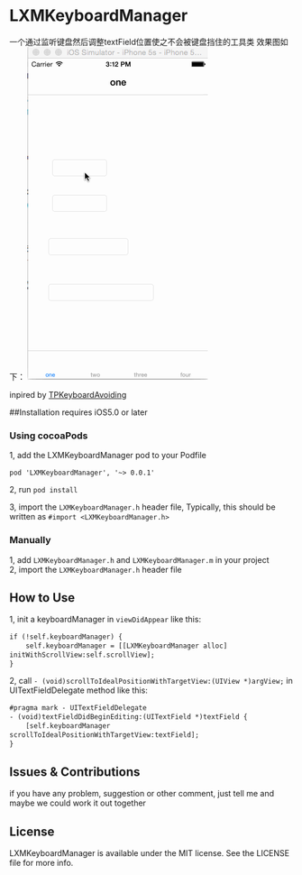 # LXMKeyboardManager
一个通过监听键盘然后调整textField位置使之不会被键盘挡住的工具类
效果图如下：
![效果图](https://raw.githubusercontent.com/Phelthas/LXMKeyboardManager/master/ScreenShots/keyboardManager1.gif)   

inpired by [TPKeyboardAvoiding](https://github.com/michaeltyson/TPKeyboardAvoiding)   


##Installation
requires iOS5.0 or later

### Using cocoaPods
1, add the LXMKeyboardManager pod to your Podfile    

    pod 'LXMKeyboardManager', '~> 0.0.1'   
    
2, run ` pod install `  

3, import the `LXMKeyboardManager.h` header file, Typically, this should be written as `#import <LXMKeyboardManager.h>`     

### Manually
1, add `LXMKeyboardManager.h` and `LXMKeyboardManager.m` in your project     
2, import the `LXMKeyboardManager.h` header file

## How to Use
1, init a keyboardManager in `viewDidAppear` like this:       

    if (!self.keyboardManager) {
        self.keyboardManager = [[LXMKeyboardManager alloc] initWithScrollView:self.scrollView];
    }

2, call `- (void)scrollToIdealPositionWithTargetView:(UIView *)argView;` in UITextFieldDelegate method like this:     

    #pragma mark - UITextFieldDelegate
    - (void)textFieldDidBeginEditing:(UITextField *)textField {
        [self.keyboardManager scrollToIdealPositionWithTargetView:textField];
    }

## Issues & Contributions
if you have any problem, suggestion or other comment, just tell me and maybe we could work it out together   

## License
LXMKeyboardManager is available under the MIT license. See the LICENSE file for more info.   



